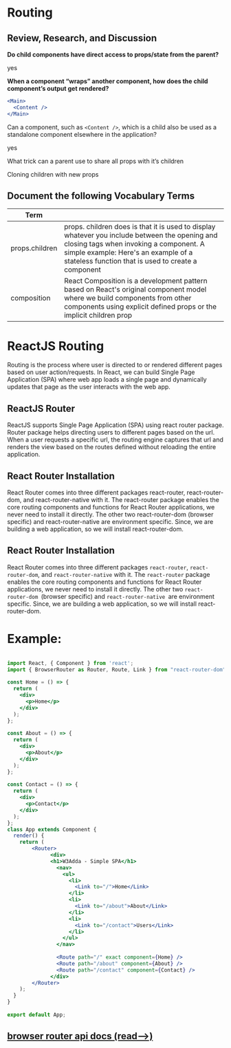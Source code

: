#  Routing

## Review, Research, and Discussion


**Do child components have direct access to props/state from the parent?**

yes

**When a component “wraps” another component, how does the child component’s output get rendered?**

```jsx
<Main>
  <Content />
</Main>
```
Can a component, such as ``<Content />``, which is a child also be used as a standalone component elsewhere in the application?

yes

What trick can a parent use to share all props with it’s children

Cloning children with new props


## Document the following Vocabulary Terms

|Term||
|---|---|
|props.children|props. children does is that it is used to display whatever you include between the opening and closing tags when invoking a component. A simple example: Here's an example of a stateless function that is used to create a component|
|composition|React Composition is a development pattern based on React's original component model where we build components from other components using explicit defined props or the implicit children prop|


# ReactJS Routing
Routing is the process where user is directed to or rendered different pages based on user action/requests. In React, we can build Single Page Application (SPA) where web app loads a single page and dynamically updates that page as the user interacts with the web app.
## ReactJS Router
ReactJS supports Single Page Application (SPA) using react router package. Router package helps directing users to different pages based on the url. When a user requests a specific url, the routing engine captures that url and renders the view based on the routes defined without reloading the entire application.
## React Router Installation
React Router comes into three different packages react-router, react-router-dom, and react-router-native with it. The react-router package enables the core routing components and functions for React Router applications, we never need to install it directly. The other two react-router-dom (browser specific) and react-router-native are environment specific. Since, we are building a web application, so we will install react-router-dom.

## React Router Installation
React Router comes into three different packages `react-router`, `react-router-dom`, and `react-router-native` with it. The `react-router` package enables the core routing components and functions for React Router applications, we never need to install it directly. The other two `react-router-dom `(browser specific) and `react-router-native `are environment specific. Since, we are building a web application, so we will install react-router-dom.

# Example: 

```jsx

import React, { Component } from 'react';
import { BrowserRouter as Router, Route, Link } from "react-router-dom";
 
const Home = () => {
  return (
    <div>
      <p>Home</p>
    </div>
  );
};
 
const About = () => {
  return (
    <div>
      <p>About</p>
    </div>
  );
};
 
const Contact = () => {
  return (
    <div>
      <p>Contact</p>
    </div>
  );
};
class App extends Component {
  render() {
    return (
        <Router>
              <div>
              <h1>W3Adda - Simple SPA</h1>
                <nav>
                  <ul>
                    <li>
                      <Link to="/">Home</Link>
                    </li>
                    <li>
                      <Link to="/about">About</Link>
                    </li>
                    <li>
                      <Link to="/contact">Users</Link>
                    </li>
                  </ul>
                </nav>
 
                <Route path="/" exact component={Home} />
                <Route path="/about" component={About} />
                <Route path="/contact" component={Contact} />
              </div>
        </Router>
    );
  }
}
 
export default App;
```

## [browser router api docs (read-->)](https://reacttraining.com/react-router/web/api)
